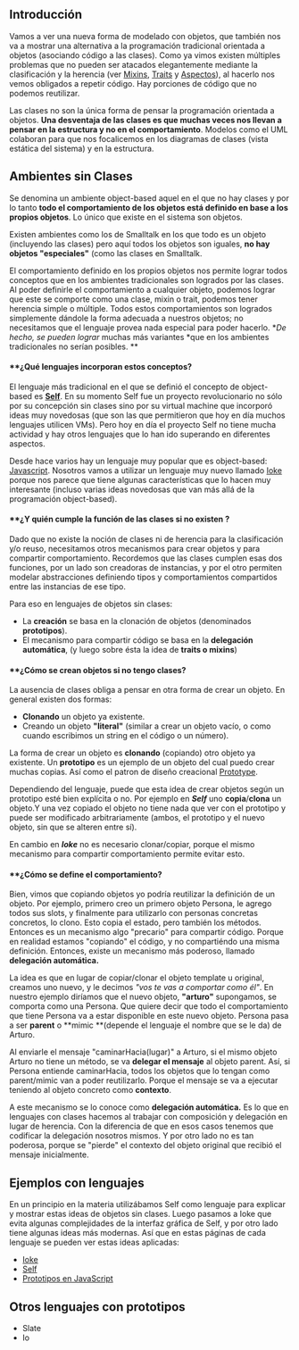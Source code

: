 ## []()Introducción

Vamos a ver una nueva forma de modelado con objetos, que también nos va a mostrar una alternativa a la programación tradicional orientada a objetos (asociando código a las clases). Como ya vimos existen múltiples problemas que no pueden ser atacados elegantemente mediante la clasificación y la herencia (ver [Mixins](conceptos-mixins), [Traits](conceptos-traits) y [Aspectos](conceptos-aop)), al hacerlo nos vemos obligados a repetir código. Hay porciones de código que no podemos reutilizar.


Las clases no son la única forma de pensar la programación orientada a objetos. **Una desventaja de las clases es que muchas veces nos llevan a pensar en la estructura y no en el comportamiento**. Modelos como el UML colaboran para que nos focalicemos en los diagramas de clases (vista estática del sistema) y en la estructura.


## []()Ambientes sin Clases

Se denomina un ambiente object-based aquel en el que no hay clases y por lo tanto **todo el comportamiento de los objetos está definido en base a los propios objetos**. Lo único que existe en el sistema son objetos. 


Existen ambientes como los de Smalltalk en los que todo es un objeto (incluyendo las clases) pero aquí todos los objetos son iguales, **no hay objetos "especiales"** (como las clases en Smalltalk.



El comportamiento definido en los propios objetos nos permite lograr todos conceptos que en los ambientes tradicionales son logrados por las clases. Al poder definirle el comportamiento a cualquier objeto, podemos lograr que este se comporte como una clase, mixin o trait, podemos tener herencia simple o múltiple. Todos estos comportamientos son logrados simplemente dándole la forma adecuada a nuestros objetos; no necesitamos que el lenguaje provea nada especial para poder hacerlo. **De hecho, se pueden lograr* muchas más variantes *que en los ambientes tradicionales no serían posibles. **



#### **[]()¿Qué lenguajes incorporan estos conceptos?

El lenguaje más tradicional en el que se definió el concepto de object-based es **[Self](te-self)**. En su momento Self fue un proyecto revolucionario no sólo por su concepción sin clases sino por su virtual machine que incorporó ideas muy novedosas (que son las que permitieron que hoy en día muchos lenguajes utilicen VMs). Pero hoy en día el proyecto Self no tiene mucha actividad y hay otros lenguajes que lo han ido superando en diferentes aspectos. 


Desde hace varios hay un lenguaje muy popular que es object-based: [Javascript](conceptos-object-based-languages-prototipos-en-javascript). Nosotros vamos a utilizar un lenguaje muy nuevo llamado [Ioke](te-ioke) porque nos parece que tiene algunas características que lo hacen muy interesante (incluso varias ideas novedosas que van más allá de la programación object-based).


#### **[]()¿Y quién cumple la función de las clases si no existen ?

Dado que no existe la noción de clases ni de herencia para la clasificación y/o reuso, necesitamos otros mecanismos para crear objetos y para compartir comportamiento. Recordemos que las clases cumplen esas dos funciones, por un lado son creadoras de instancias, y por el otro permiten modelar abstracciones definiendo tipos y comportamientos compartidos entre las instancias de ese tipo.

Para eso en lenguajes de objetos sin clases:

* La **creación** se basa en la clonación de objetos (denominados **prototipos**).
* El mecanismo para compartir código se basa en la **delegación automática**, (y luego sobre ésta la idea de **traits o mixins**)

#### **[]()¿Cómo se crean objetos si no tengo clases?

La ausencia de clases obliga a pensar en otra forma de crear un objeto. En general existen dos formas:


* **Clonando** un objeto ya existente.
* Creando un objeto **"literal"** (similar a crear un objeto vacío, o como cuando escribimos un string en el código o un número).


La forma de crear un objeto es **clonando** (copiando) otro objeto ya existente. Un **prototipo** es un ejemplo de un objeto del cual puedo crear muchas copias. Así como el patron de diseño creacional [Prototype](http://www.oodesign.com/prototype-pattern.html).


Dependiendo del lenguaje, puede que esta idea de crear objetos según un prototipo esté bien explícita o no. Por ejemplo en ***Self*** uno **copia**/**clona** un objeto.Y una vez copiado el objeto no tiene nada que ver con el prototipo y puede ser modificado arbitrariamente (ambos, el prototipo y el nuevo objeto, sin que se alteren entre sí).

En cambio en ***Ioke*** no es necesario clonar/copiar, porque el mismo mecanismo para compartir comportamiento permite evitar esto.




#### **[]()¿Cómo se define el comportamiento?

Bien, vimos que copiando objetos yo podría reutilizar la definición de un objeto. Por ejemplo, primero creo un primero objeto Persona, le agrego todos sus slots, y finalmente para utilizarlo con personas concretas concretos, lo clono.
Esto copia el estado, pero también los métodos.
Entonces es un mecanismo algo "precario" para compartir código. Porque en realidad estamos "copiando" el código, y no compartiéndo una misma definición.
Entonces, existe un mecanismo más poderoso, llamado **delegación automática.**

La idea es que en lugar de copiar/clonar el objeto template u original, creamos uno nuevo, y le decimos *"vos te vas a comportar como él"*.
En nuestro ejemplo diríamos que el nuevo objeto, **"arturo"** supongamos, se comporta como una Persona. Que quiere decir que todo el comportamiento que tiene Persona va a estar disponible en este nuevo objeto.
Persona pasa a ser **parent** o **mimic **(depende el lenguaje el nombre que se le da) de Arturo.

Al enviarle el mensaje "caminarHacia(lugar)" a Arturo, si el mismo objeto Arturo no tiene un método, se va **delegar el mensaje** al objeto parent. Así, si Persona entiende caminarHacia, todos los objetos que lo tengan como parent/mimic van a poder reutilizarlo.
Porque el mensaje se va a ejecutar teniendo al objeto concreto como **contexto**.

A este mecanismo se lo conoce como **delegación automática.** Es lo que en lenguajes con clases hacemos al trabajar con composición y delegación en lugar de herencia. Con la diferencia de que en esos casos tenemos que codificar la delegación nosotros mismos. Y por otro lado no es tan poderosa, porque se "pierde" el contexto del objeto original que recibió el mensaje inicialmente.
## []()Ejemplos con lenguajes 


En un principio en la materia utilizábamos Self como lenguaje para explicar y mostrar estas ideas de objetos sin clases. Luego pasamos a Ioke que evita algunas complejidades de la interfaz gráfica de Self, y por otro lado tiene algunas ideas más modernas.
Así que en estas páginas de cada lenguaje se pueden ver estas ideas aplicadas:
* [Ioke](te-ioke)
* [Self](conceptos-object-based-languages-self)
* [Prototipos en JavaScript](conceptos-object-based-languages-prototipos-en-javascript)

## []()Otros lenguajes con prototipos




* Slate
* Io